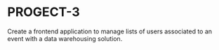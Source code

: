 # PROGECT-3
Create a frontend application to manage lists of users associated to an event with a data warehousing solution.
